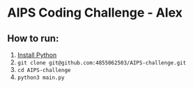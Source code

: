 # AIPS Coding Challenge - Alex

## How to run:

1. [Install Python](https://www.python.org/downloads/)
2. `git clone git@github.com:4855062503/AIPS-challenge.git`
3. `cd AIPS-challenge`
4. `python3 main.py`
